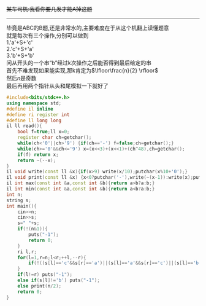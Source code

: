 ~~某车司机:我看你要几发才能A掉这题~~

------------
毕竟是ABC的B题,还是非常水的,主要难度在于从这个机翻上读懂题意  
就是每次有三个操作,分别可以做到  
1.'a'+S+'c'  
2.'c'+S+'a'  
3.'b'+S+'b'  
问从开头的一个串“b”经过k次操作之后能否得到最后给定的串  
首先不难发现如果能实现,那k肯定为$\lfloor\frac{n}{2} \rfloor$  
然后$n$是奇数  
最后再用两个指针从头和尾模拟一下就好了  
```cpp
#include<bits/stdc++.h>
using namespace std;
#define il inline
#define ri register int
#define ll long long
il ll read(){
    bool f=true;ll x=0;
    register char ch=getchar();
    while(ch<'0'||ch>'9') {if(ch=='-') f=false;ch=getchar();}
    while(ch>='0'&&ch<='9') x=(x<<3)+(x<<1)+(ch^48),ch=getchar();
    if(f) return x;
    return ~(--x);
}
il void write(const ll &x){if(x>9) write(x/10);putchar(x%10+'0');}
il void print(const ll &x) {x<0?putchar('-'),write(~(x-1)):write(x);putchar('\n');}
il int max(const int &a,const int &b){return a>b?a:b;}
il int min(const int &a,const int &b){return a<b?a:b;}
int n;
string s;
int main(){
    cin>>n;
    cin>>s;
    s=" "+s;
    if(!(n&1)){
        puts("-1");
        return 0;
    }
    ri l,r;
    for(l=1,r=n;l<r;++l,--r){
        if(!((s[l]=='c'&&s[r]=='a')||(s[l]=='a'&&s[r]=='c')||(s[l]=='b'&&s[r]=='b')))break;
    }
    if(l!=r) puts("-1");
    else if(s[l]!='b') puts("-1");  
    else print(n/2);
    return 0;
}
```
